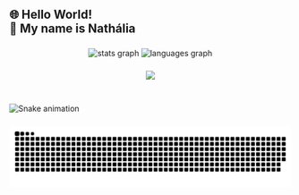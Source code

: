 <h2 align="left">🌐 Hello World! <br>💙 My name is Nathália</h2>

###

<div align="center">
  <img src="https://github-readme-stats.vercel.app/api?username=naathyyy&hide_title=false&hide_rank=false&show_icons=true&include_all_commits=true&count_private=true&disable_animations=false&theme=prussian&locale=en&hide_border=false" height="150" alt="stats graph"  />
  <img src="https://github-readme-stats.vercel.app/api/top-langs?username=naathyyy&locale=pt-br&hide_title=false&layout=compact&card_width=320&langs_count=5&theme=prussian&hide_border=false" height="150" alt="languages graph"  />
</div>

###

<div align="center">
  <img height="350" src="https://images-wixmp-ed30a86b8c4ca887773594c2.wixmp.com/f/061c5ef8-2616-48a4-af21-9f97322673b3/der0qra-8e86db4c-feb8-4bab-8a62-e9939b8d30b7.gif?token=eyJ0eXAiOiJKV1QiLCJhbGciOiJIUzI1NiJ9.eyJzdWIiOiJ1cm46YXBwOjdlMGQxODg5ODIyNjQzNzNhNWYwZDQxNWVhMGQyNmUwIiwiaXNzIjoidXJuOmFwcDo3ZTBkMTg4OTgyMjY0MzczYTVmMGQ0MTVlYTBkMjZlMCIsIm9iaiI6W1t7InBhdGgiOiJcL2ZcLzA2MWM1ZWY4LTI2MTYtNDhhNC1hZjIxLTlmOTczMjI2NzNiM1wvZGVyMHFyYS04ZTg2ZGI0Yy1mZWI4LTRiYWItOGE2Mi1lOTkzOWI4ZDMwYjcuZ2lmIn1dXSwiYXVkIjpbInVybjpzZXJ2aWNlOmZpbGUuZG93bmxvYWQiXX0.yWCm2Gla_J8RO7LS1HsTzix9_ZTp3EVIkgPseRHNVJU"  />
</div>

###

<br clear="both">

<img src="https://raw.githubusercontent.com/nathy/nathy/output/snake.svg" alt="Snake animation" />

###

<div align="center">
    <img align="center" alt="github contribution grid snake animation" src="https://raw.githubusercontent.com/mari4souza/mari4souza/output/github-contribution-grid-snake.svg">
</div>

###

###
